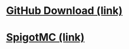 # [GitHub Download (link)](https://github.com/Death1Clown/CombatLog-Skript/tree/main)
# [SpigotMC (link)](https://www.spigotmc.org/resources/combatlog.124889/)
